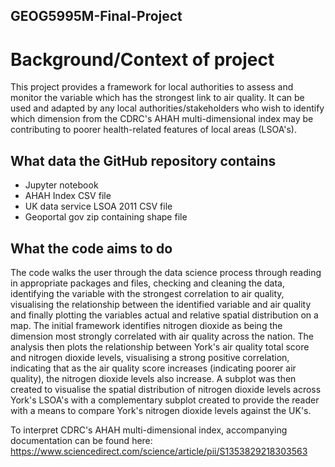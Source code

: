 ## GEOG5995M-Final-Project
# Background/Context of project
This project provides a framework for local authorities to assess and monitor the variable which has the strongest link to air quality. It can be used and adapted by any local authorities/stakeholders who wish to identify which dimension from the CDRC's AHAH multi-dimensional index may be contributing to poorer health-related features of local areas (LSOA's). 

## What data the GitHub repository contains
* Jupyter notebook
* AHAH Index CSV file
* UK data service LSOA 2011 CSV file
* Geoportal gov zip containing shape file

## What the code aims to do
The code walks the user through the data science process through reading in appropriate packages and files, checking and cleaning the data, identifying the variable with the strongest correlation to air quality, visualising the relationship between the identified variable and air quality and finally plotting the variables actual and relative spatial distribution on a map. The initial framework identifies nitrogen dioxide as being the dimension most strongly correlated with air quality across the nation. The analysis then plots the relationship between York's air quality total score and nitrogen dioxide levels, visualising a strong positive correlation, indicating that as the air quality score increases (indicating poorer air quality), the nitrogen dioxide levels also increase. A subplot was then created to visualise the spatial distribution of nitrogen dioxide levels across York's LSOA's with a complementary subplot created to provide the reader with a means to compare York's nitrogen dioxide levels against the UK's. 

To interpret CDRC's AHAH multi-dimensional index, accompanying documentation can be found here: https://www.sciencedirect.com/science/article/pii/S1353829218303563
